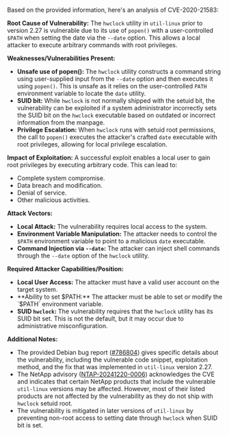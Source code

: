 Based on the provided information, here's an analysis of CVE-2020-21583:

**Root Cause of Vulnerability:**
The `hwclock` utility in `util-linux` prior to version 2.27 is vulnerable due to its use of `popen()` with a user-controlled `$PATH` when setting the date via the `--date` option. This allows a local attacker to execute arbitrary commands with root privileges.

**Weaknesses/Vulnerabilities Present:**
* **Unsafe use of popen():** The `hwclock` utility constructs a command string using user-supplied input from the `--date` option and then executes it using `popen()`. This is unsafe as it relies on the user-controlled `PATH` environment variable to locate the `date` utility.
* **SUID bit:** While `hwclock` is not normally shipped with the setuid bit, the vulnerability can be exploited if a system administrator incorrectly sets the SUID bit on the `hwclock` executable based on outdated or incorrect information from the manpage.
* **Privilege Escalation:** When `hwclock` runs with setuid root permissions, the call to `popen()` executes the attacker's crafted `date` executable with root privileges, allowing for local privilege escalation.

**Impact of Exploitation:**
A successful exploit enables a local user to gain root privileges by executing arbitrary code. This can lead to:
* Complete system compromise.
* Data breach and modification.
* Denial of service.
* Other malicious activities.

**Attack Vectors:**
* **Local Attack:** The vulnerability requires local access to the system.
* **Environment Variable Manipulation:** The attacker needs to control the `$PATH` environment variable to point to a malicious `date` executable.
* **Command Injection via `--date`:** The attacker can inject shell commands through the `--date` option of the `hwclock` utility.

**Required Attacker Capabilities/Position:**
* **Local User Access:** The attacker must have a valid user account on the target system.
* **Ability to set $PATH:** The attacker must be able to set or modify the `$PATH` environment variable.
* **SUID `hwclock`:** The vulnerability requires that the `hwclock` utility has its SUID bit set. This is not the default, but it may occur due to administrative misconfiguration.

**Additional Notes:**

*   The provided Debian bug report ([#786804](https://bugs.debian.org/cgi-bin/bugreport.cgi?bug=786804)) gives specific details about the vulnerability, including the vulnerable code snippet, exploitation method, and the fix that was implemented in `util-linux` version 2.27.
*   The NetApp advisory ([NTAP-20241220-0006](https://security.netapp.com/advisory/ntap-20241220-0006)) acknowledges the CVE and indicates that certain NetApp products that include the vulnerable `util-linux` versions may be affected. However, most of their listed products are not affected by the vulnerability as they do not ship with `hwclock` setuid root.
*   The vulnerability is mitigated in later versions of `util-linux` by preventing non-root access to setting date through `hwclock` when SUID bit is set.